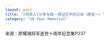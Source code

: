 ```yaml
---
layout: post
title: "[待录入]父亲与我——我记忆中的父亲（廖定一）"
category: "10 Year Memorial"
---
```

来源：廖耀湘将军逝世十周年纪念集P237